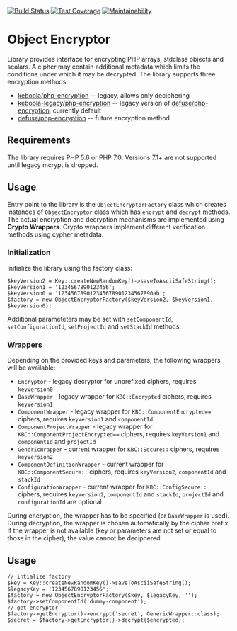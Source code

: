 [![Build Status](https://travis-ci.org/keboola/object-encryptor.svg?branch=master)](https://travis-ci.org/keboola/object-encryptor)
[![Test Coverage](https://api.codeclimate.com/v1/badges/a08caf5f9ff2116fd497/test_coverage)](https://codeclimate.com/github/keboola/object-encryptor/test_coverage)
[![Maintainability](https://api.codeclimate.com/v1/badges/a08caf5f9ff2116fd497/maintainability)](https://codeclimate.com/github/keboola/object-encryptor/maintainability)

# Object Encryptor
Library provides interface for encrypting PHP arrays, stdclass objects and scalars. A cipher may contain additional metadata
which limits the conditions under which it may be decrypted. The library supports three encryption methods:

- [keboola/php-encryption](https://github.com/keboola/php-encryption) -- legacy, allows only deciphering
- [keboola-legacy/php-encryption](https://github.com/keboola/legacy-php-encryption) -- legacy version of [defuse/php-encryption](https://github.com/defuse/php-encryption), currently default
- [defuse/php-encryption](https://github.com/defuse/php-encryption) -- future encryption method

## Requirements
The library requires PHP 5.6 or PHP 7.0. Versions 7.1+ are not supported until legacy mcrypt is dropped.

## Usage
Entry point to the library is the `ObjectEncryptorFactory` class which creates instances of `ObjectEncryptor` class which
has `encrypt` and `decrypt` methods. The actual encryption and decryption mechanisms are implemented using **Crypto Wrappers**.
Crypto wrappers implement different verification methods using cypher metadata.

### Initialization
Initialize the library using the factory class:

```
$keyVersion2 = Key::createNewRandomKey()->saveToAsciiSafeString();
$keyVersion1 = '1234567890123456';
$keyVersion0 = '123456789012345678901234567890ab';
$factory = new ObjectEncryptorFactory($keyVersion2, $keyVersion1, $keyVersion0);
```

Additional parameteters may be set with `setComponentId`, `setConfigurationId`, `setProjectId` and `setStackId` methods.

### Wrappers
Depending on the provided keys and parameters, the following wrappers will be available:

- `Encryptor` - legacy decryptor for unprefixed ciphers, requires `keyVersion0` 
- `BaseWrapper` - legacy wrapper for `KBC::Encrypted` ciphers, requires `keyVersion1`
- `ComponentWrapper` - legacy wrapper for `KBC::ComponentEncrypted==` ciphers, requires `keyVersion1` and `componentId`
- `ComponentProjectWrapper` - legacy wrapper for `KBC::ComponentProjectEncrypted==` ciphers, requires `keyVersion1` and `componentId` and `projectId`
- `GenericWrapper` - current wrapper for `KBC::Secure::` ciphers, requires `keyVersion2`
- `ComponentDefinitionWrapper` - current wrapper for `KBC::ComponentSecure::` ciphers, requires `keyVersion2`, `componentId` and `stackId`
- `ConfigurationWrapper` - current wrapper for `KBC::ConfigSecure::` ciphers, requires `keyVersion2`, `componentId` and `stackId`; `projectId` and `configurationId` are optional

During encryption, the wrapper has to be specified (or `BaseWrapper` is used). During decryption, the wrapper is chosen automatically by the 
cipher prefix. If the wrapper is not available (key or parameters are not set or equal to those in the cipher), the value cannot be deciphered.

## Usage

```
// intialize factory
$key = Key::createNewRandomKey()->saveToAsciiSafeString();
$legacyKey = '1234567890123456';
$factory = new ObjectEncryptorFactory($key, $legacyKey, '');
$factory->setComponentId('dummy-component');
// get encryptor
$factory->getEncryptor()->encrypt('secret', GenericWrapper::class);
$secret = $factory->getEncryptor()->decrypt($encrypted);
```
